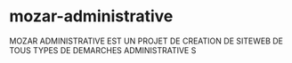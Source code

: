 # mozar-administrative
MOZAR ADMINISTRATIVE EST UN PROJET DE CREATION DE SITEWEB DE TOUS TYPES DE DEMARCHES ADMINISTRATIVE S

